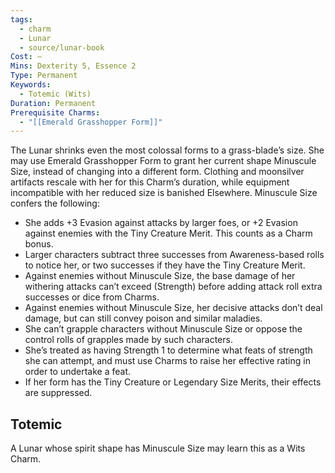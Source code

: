 ```yaml
---
tags:
  - charm
  - Lunar
  - source/lunar-book
Cost: —
Mins: Dexterity 5, Essence 2
Type: Permanent
Keywords:
  - Totemic (Wits)
Duration: Permanent
Prerequisite Charms:
  - "[[Emerald Grasshopper Form]]"
---
```

The Lunar shrinks even the most colossal forms to a grass-blade’s size. She may use Emerald Grasshopper Form to grant her current shape Minuscule Size, instead of changing into a different form. Clothing and moonsilver artifacts rescale with her for this Charm’s duration, while equipment incompatible with her reduced size is banished Elsewhere. Minuscule Size confers the following: 
- She adds +3 Evasion against attacks by larger foes, or +2 Evasion against enemies with the Tiny Creature Merit. This counts as a Charm bonus. 
- Larger characters subtract three successes from Awareness-based rolls to notice her, or two successes if they have the Tiny Creature Merit. 
- Against enemies without Minuscule Size, the base damage of her withering attacks can’t exceed (Strength) before adding attack roll extra successes or dice from Charms. 
- Against enemies without Minuscule Size, her decisive attacks don’t deal damage, but can still convey poison and similar maladies. 
- She can’t grapple characters without Minuscule Size or oppose the control rolls of grapples made by such characters. 
- She’s treated as having Strength 1 to determine what feats of strength she can attempt, and must use Charms to raise her effective rating in order to undertake a feat. 
- If her form has the Tiny Creature or Legendary Size Merits, their effects are suppressed. 
## Totemic 

A Lunar whose spirit shape has Minuscule Size may learn this as a Wits Charm.